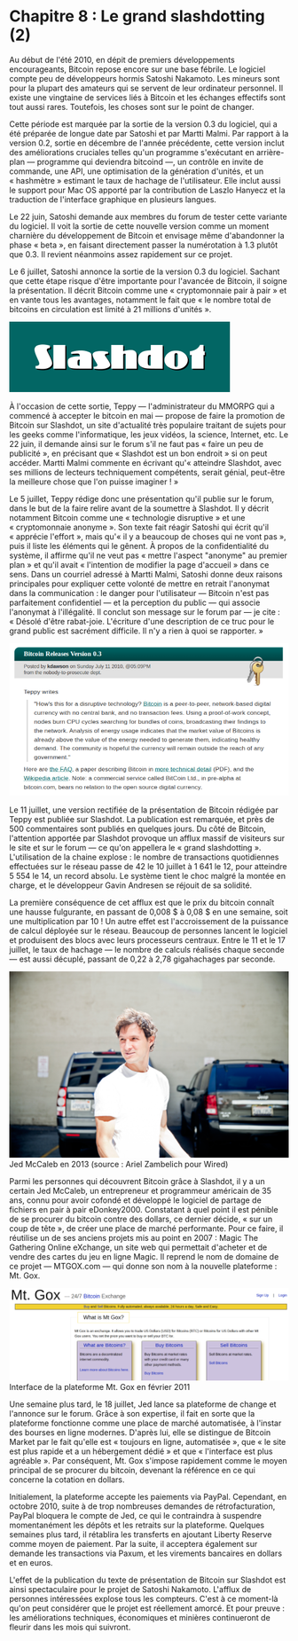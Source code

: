 # Chapitre 8 : Le grand slashdotting (2)

Au début de l'été 2010, en dépit de premiers développements encourageants, Bitcoin repose encore sur une base fébrile. Le logiciel compte peu de développeurs hormis Satoshi Nakamoto. Les mineurs sont pour la plupart des amateurs qui se servent de leur ordinateur personnel. Il existe une vingtaine de services liés à Bitcoin et les échanges effectifs sont tout aussi rares. Toutefois, les choses sont sur le point de changer.

Cette période est marquée par la sortie de la version 0.3 du logiciel, qui a été préparée de longue date par Satoshi et par Martti Malmi. Par rapport à la version 0.2, sortie en décembre de l'année précédente, cette version inclut des améliorations cruciales telles qu'un programme s'exécutant en arrière-plan — programme qui deviendra bitcoind —, un contrôle en invite de commande, une API, une optimisation de la génération d'unités, et un « hashmètre » estimant le taux de hachage de l'utilisateur. Elle inclut aussi le support pour Mac OS apporté par la contribution de Laszlo Hanyecz et la traduction de l'interface graphique en plusieurs langues.

Le 22 juin, Satoshi demande aux membres du forum de tester cette variante du logiciel. Il voit la sortie de cette nouvelle version comme un moment charnière du développement de Bitcoin et envisage même d'abandonner la phase « beta », en faisant directement passer la numérotation à 1.3 plutôt que 0.3. Il revient néanmoins assez rapidement sur ce projet.

Le 6 juillet, Satoshi annonce la sortie de la version 0.3 du logiciel. Sachant que cette étape risque d'être importante pour l'avancée de Bitcoin, il soigne la présentation. Il décrit Bitcoin comme une « cryptomonnaie pair à pair » et en vante tous les avantages, notamment le fait que « le nombre total de bitcoins en circulation est limité à 21 millions d'unités ».

![](img/43.webp)

À l'occasion de cette sortie, Teppy — l'administrateur du MMORPG qui a commencé à accepter le bitcoin en mai — propose de faire la promotion de Bitcoin sur Slashdot, un site d'actualité très populaire traitant de sujets pour les geeks comme l'informatique, les jeux vidéos, la science, Internet, etc. Le 22 juin, il demande ainsi sur le forum s'il ne faut pas « faire un peu de publicité », en précisant que « Slashdot est un bon endroit » si on peut accéder. Martti Malmi commente en écrivant qu'« atteindre Slashdot, avec ses millions de lecteurs techniquement compétents, serait génial, peut-être la meilleure chose que l'on puisse imaginer ! »

Le 5 juillet, Teppy rédige donc une présentation qu'il publie sur le forum, dans le but de la faire relire avant de la soumettre à Slashdot. Il y décrit notamment Bitcoin comme une « technologie disruptive » et une « cryptomonnaie anonyme ». Son texte fait réagir Satoshi qui écrit qu'il « apprécie l'effort », mais qu'« il y a beaucoup de choses qui ne vont pas », puis il liste les éléments qui le gênent. À propos de la confidentialité du système, il affirme qu'il ne veut pas « mettre l'aspect "anonyme" au premier plan » et qu'il avait « l'intention de modifier la page d'accueil » dans ce sens. Dans un courriel adressé à Martti Malmi, Satoshi donne deux raisons principales pour expliquer cette volonté de mettre en retrait l'anonymat dans la communication : le danger pour l'utilisateur — Bitcoin n'est pas parfaitement confidentiel — et la perception du public — qui associe l'anonymat à l'illégalité. Il conclut son message sur le forum par — je cite : « Désolé d'être rabat-joie.  L'écriture d'une description de ce truc pour le grand public est sacrément difficile.  Il n'y a rien à quoi se rapporter. »

![](img/slashdot-screenshot-20100711.png)

Le 11 juillet, une version rectifiée de la présentation de Bitcoin rédigée par Teppy est publiée sur Slashdot. La publication est remarquée, et près de 500 commentaires sont publiés en quelques jours. Du côté de Bitcoin, l'attention apportée par Slashdot provoque un afflux massif de visiteurs sur le site et sur le forum — ce qu'on appellera le « grand slashdotting ». L'utilisation de la chaine explose : le nombre de transactions quotidiennes effectuées sur le réseau passe de 42 le 10 juillet à 1 641 le 12, pour atteindre 5 554 le 14, un record absolu. Le système tient le choc malgré la montée en charge, et le développeur Gavin Andresen se réjouit de sa solidité.

La première conséquence de cet afflux est que le prix du bitcoin connaît une hausse fulgurante, en passant de 0,008 $ à 0,08 $ en une semaine, soit une multiplication par 10 ! Un autre effet est l'accroissement de la puissance de calcul déployée sur le réseau. Beaucoup de personnes lancent le logiciel et produisent des blocs avec leurs processeurs centraux. Entre le 11 et le 17 juillet, le taux de hachage — le nombre de calculs réalisés chaque seconde — est aussi décuplé, passant de 0,22 à 2,78 gigahachages par seconde.

![](img/20130925-JED-MCCALEB-037edit.jpg) Jed McCaleb en 2013 (source : Ariel Zambelich pour Wired)

Parmi les personnes qui découvrent Bitcoin grâce à Slashdot, il y a un certain Jed McCaleb, un entrepreneur et programmeur américain de 35 ans, connu pour avoir cofondé et développé le logiciel de partage de fichiers en pair à pair eDonkey2000. Constatant à quel point il est pénible de se procurer du bitcoin contre des dollars, ce dernier décide, « sur un coup de tête », de créer une place de marché performante. Pour ce faire, il réutilise un de ses anciens projets mis au point en 2007 : Magic The Gathering Online eXchange, un site web qui permettait d'acheter et de vendre des cartes du jeu en ligne Magic. Il reprend le nom de domaine de ce projet — MTGOX.com — qui donne son nom à la nouvelle plateforme : Mt. Gox.

![](img/mtgox-screenshot-20110203.png) Interface de la plateforme Mt. Gox en février 2011

Une semaine plus tard, le 18 juillet, Jed lance sa plateforme de change et l'annonce sur le forum. Grâce à son expertise, il fait en sorte que la plateforme fonctionne comme une place de marché automatisée, à l'instar des bourses en ligne modernes. D'après lui, elle se distingue de Bitcoin Market par le fait qu'elle est « toujours en ligne, automatisée », que « le site est plus rapide et a un hébergement dédié » et que « l'interface est plus agréable ». Par conséquent, Mt. Gox s'impose rapidement comme le moyen principal de se procurer du bitcoin, devenant la référence en ce qui concerne la cotation en dollars.

Initialement, la plateforme accepte les paiements via PayPal. Cependant, en octobre 2010, suite à de trop nombreuses demandes de rétrofacturation, PayPal bloquera le compte de Jed, ce qui le contraindra à suspendre momentanément les dépôts et les retraits sur la plateforme. Quelques semaines plus tard, il rétablira les transferts en ajoutant Liberty Reserve comme moyen de paiement. Par la suite, il acceptera également sur demande les transactions via Paxum, et les virements bancaires en dollars et en euros.

L'effet de la publication du texte de présentation de Bitcoin sur Slashdot est ainsi spectaculaire pour le projet de Satoshi Nakamoto. L'afflux de personnes intéressées explose tous les compteurs. C'est à ce moment-là qu'on peut considérer que le projet est réellement amorcé. Et pour preuve : les améliorations techniques, économiques et minières continueront de fleurir dans les mois qui suivront.

